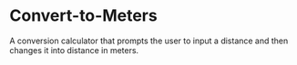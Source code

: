# Convert-to-Meters
A conversion calculator that prompts the user to input a distance and then changes it into distance in meters.

